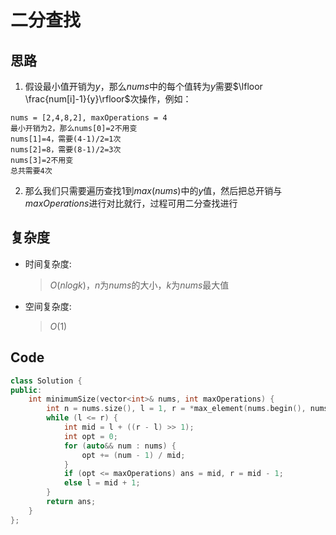 # 二分查找
## 思路
1. 假设最小值开销为$y$，那么$nums$中的每个值转为$y$需要$\lfloor \frac{num[i]-1}{y}\rfloor$次操作，例如：
```
nums = [2,4,8,2], maxOperations = 4
最小开销为2，那么nums[0]=2不用变
nums[1]=4，需要(4-1)/2=1次
nums[2]=8，需要(8-1)/2=3次
nums[3]=2不用变
总共需要4次
```
2. 那么我们只需要遍历查找$1$到$max(nums)$中的$y$值，然后把总开销与$maxOperations$进行对比就行，过程可用二分查找进行
## 复杂度
- 时间复杂度:
  > $O(nlogk)$，$n$为$nums$的大小，$k$为$nums$最大值
- 空间复杂度:
  > $O(1)$

## Code
```C++ []
class Solution {
public:
    int minimumSize(vector<int>& nums, int maxOperations) {
        int n = nums.size(), l = 1, r = *max_element(nums.begin(), nums.end()), ans = 0;
        while (l <= r) {
            int mid = l + ((r - l) >> 1);
            int opt = 0;
            for (auto&& num : nums) {
                opt += (num - 1) / mid;
            }
            if (opt <= maxOperations) ans = mid, r = mid - 1;
            else l = mid + 1;
        }
        return ans;
    }
};
```